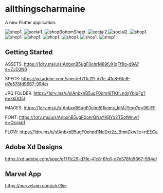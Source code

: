 # allthingscharmaine

A new Flutter application.

![shop1](assets/screenshots/shop1.png). ![social1](assets/screenshots/social1.png).
![shopBottomSheet](assets/screenshots/shopBottomSheet.png).
![social2](assets/screenshots/social2.png).![social2](assets/screenshots/social3.png).
![shop1](assets/screenshots/shop2.png). ![shop1](assets/screenshots/shop11.png).
![shop1](assets/screenshots/shop3.png).
![shop1](assets/screenshots/shop4.png).  ![shop1](assets/screenshots/shop5.png).
![shop1](assets/screenshots/shop6.png).  ![shop1](assets/screenshots/shop7.png).  
## Getting Started

ASSETS: https://1drv.ms/u/s!AnbxnB5ugF0ohrM89fJXIqFf8g-q9A?e=ZJD3N6

SPECS: https://xd.adobe.com/spec/ef7f1c29-d7fe-41c8-6fc6-d7e578fd9667-994e/

JPG FOLDER: https://1drv.ms/u/s!AnbxnB5ugF0ohrI6TKtlLndyYblqFg?e=kkDG5l

IMAGES: https://1drv.ms/u/s!AnbxnB5ugF0ohq5I1koms_klMJYrxg?e=96llFF

FONT: https://1drv.ms/u/s!AnbxnB5ugF0ohrQNaYKBYx2T5otWnw?e=Ocqsp1

FLOW: https://1drv.ms/u/s!AnbxnB5ugF0ohpd1NcDxr2z_BmnDkw?e=rtEECa


## Adobe Xd Designs

https://xd.adobe.com/spec/ef7f1c29-d7fe-41c8-6fc6-d7e578fd9667-994e/

## Marvel App

https://marvelapp.com/ah73ije
